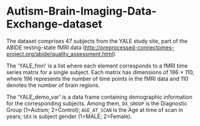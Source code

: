 # Autism-Brain-Imaging-Data-Exchange-dataset

The dataset comprises 47 subjects from the YALE study site, part of the ABIDE resting-state fMRI data (http://preprocessed-connectomes-project.org/abide/quality_assessment.html). 

The 'YALE_fmri' is a list where each element corresponds to a fMRI time series matrix for a single subject. Each matrix has dimensions of 196 × 110, where 196 represents the number of time points in the fMRI data and 110 denotes the number of brain regions. 

The 'YALE_demo_var' is a data frame containing demographic information for the corresponding subjects. Among them, `DX_GROUP` is the Diagnostic Group (1=Autism; 2=Control); `AGE_AT_SCAN` is the Age at time of scan in years; `SEX` is subject gender (1=MALE; 2=Female).
